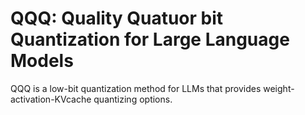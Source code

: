 # QQQ: Quality Quatuor bit Quantization for Large Language Models

QQQ is a low-bit quantization method for LLMs that provides weight-activation-KVcache quantizing options.  